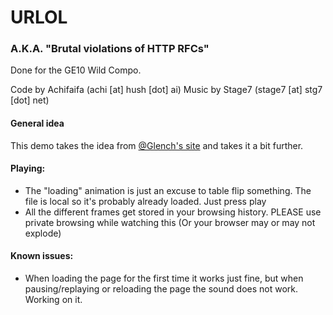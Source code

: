 # URLOL
### A.K.A. "Brutal violations of HTTP RFCs"

Done for the GE10 Wild Compo.

Code by Achifaifa (achi [at] hush [dot] ai)
Music by Stage7 (stage7 [at] stg7 [dot] net)

#### General idea

This demo takes the idea from [@Glench's site](http://glench.com/hash/) and takes it a bit further.

#### Playing:

* The "loading" animation is just an excuse to table flip something. The file is local so it's probably already loaded. Just press play
* All the different frames get stored in your browsing history. PLEASE use private browsing while watching this (Or your browser may or may not explode)

#### Known issues:

* When loading the page for the first time it works just fine, but when pausing/replaying or reloading the page the sound does not work. Working on it.